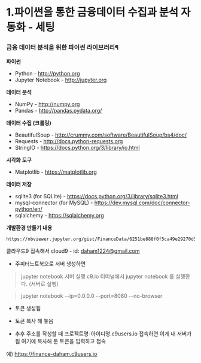 # 1.파이썬을 통한 금융데이터 수집과 분석 자동화 - 세팅


### 금융 데이터 분석을 위한 파이썬 라이브러리¶

**파이썬**

* Python - http://python.org
* Jupyter Notebook - http://jupyter.org

**데이터 분석**

* NumPy - http://numpy.org
* Pandas - http://pandas.pydata.org/

**데이터 수집 (크롤링)**

* BeautifulSoup - http://crummy.com/software/BeautifulSoup/bs4/doc/
* Requests - http://docs.python-requests.org
* StringIO - https://docs.python.org/3/library/io.html

**시각화 도구**

* Matplotlib - https://matplotlib.org

**데이터 저장**

* sqlite3 (for SQLIte) - https://docs.python.org/3/library/sqlite3.html
* mysql-connector (for MySQL) - https://dev.mysql.com/doc/connector-python/en/
* sqlalchemy - https://sqlalchemy.org

**개발환경 만들기 내용**

```
https://nbviewer.jupyter.org/gist/FinanceData/6251be888f0f5ca49e29270d5cb80d94
```

클라우드9 접속해서
cloud9 - id: daham1224@gmail.com

* 주피터노트북으로 서버 생성하면

> jupyter notebook 서버 실행
c9.io 터미널에서 jupyter notebook 를 실행한다. (서버로 실행)

> jupyter notebook --ip=0.0.0.0 --port=8080 --no-browser

* 토큰 생성됨
* 토큰 복사 해 놓음

* 추후 주소를 작성할 때 프로젝트명-아이디명.c9users.io 접속하면 이게 내 서버가 됨 여기에 복사해 둔 토큰을 입력하고 접속

예) https://finance-daham.c9users.io

